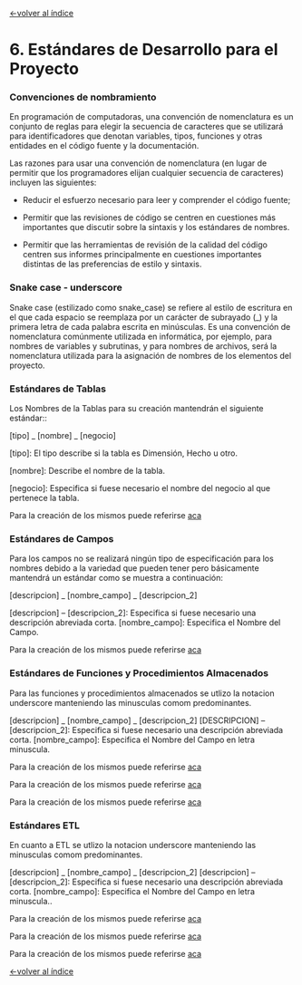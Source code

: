 [<-volver al índice](../README.md#indice)
# 6. Estándares de Desarrollo para el Proyecto
### Convenciones de nombramiento

En programación de computadoras, una convención de nomenclatura es un conjunto de reglas para elegir la secuencia de caracteres que se utilizará para identificadores que denotan variables, tipos, funciones y otras entidades en el código fuente y la documentación.

Las razones para usar una convención de nomenclatura (en lugar de permitir que los programadores elijan cualquier secuencia de caracteres) incluyen las siguientes:

  - Reducir el esfuerzo necesario para leer y comprender el código fuente;

  - Permitir que las revisiones de código se centren en cuestiones más importantes que discutir sobre la sintaxis y los estándares de nombres.

  - Permitir que las herramientas de revisión de la calidad del código centren sus informes principalmente en cuestiones importantes distintas de las preferencias de estilo y sintaxis.

### Snake case - underscore
Snake case (estilizado como snake_case) se refiere al estilo de escritura en el que cada espacio se reemplaza por un carácter de subrayado (_) y la primera letra de cada palabra escrita en minúsculas. Es una convención de nomenclatura comúnmente utilizada en informática, por ejemplo, para nombres de variables y subrutinas, y para nombres de archivos, será la nomenclatura utilizada para la asignación de nombres de los elementos del proyecto.

### Estándares de Tablas
Los Nombres de la Tablas para su creación mantendrán el siguiente estándar::

[tipo] _ [nombre] _ [negocio]

[tipo]: El tipo describe si la tabla es Dimensión, Hecho u otro.

[nombre]: Describe el nombre de la tabla.

[negocio]: Especifica si fuese necesario el nombre del negocio al que pertenece la tabla.

Para la creación de los mismos puede referirse [aca](/0-acreacion-schemas "enlace")

### Estándares de Campos
Para los campos no se realizará ningún tipo de especificación para los nombres debido a la variedad que pueden tener pero básicamente mantendrá un estándar como se muestra a continuación:
 
[descripcion] _ [nombre_campo] _ [descripcion_2]

[descripcion] – [descripcion_2]: Especifica si fuese necesario una descripción abreviada corta.
[nombre_campo]: Especifica el Nombre del Campo.

Para la creación de los mismos puede referirse [aca](/0-copia-estructuras "enlace")

### Estándares de Funciones y Procedimientos Almacenados
Para las funciones y procedimientos almacenados se utlizo la notacion underscore manteniendo las minusculas comom predominantes.

[descripcion] _ [nombre_campo] _ [descripcion_2]
[DESCRIPCION] – [descripcion_2]: Especifica si fuese necesario una descripción abreviada corta.
[nombre_campo]: Especifica el Nombre del Campo en letra minuscula.

Para la creación de los mismos puede referirse [aca](/1-etl-copia-tablas "enlace")

Para la creación de los mismos puede referirse [aca](/2-etl-cargado-stage-stage "enlace")

Para la creación de los mismos puede referirse [aca](/3-etl-cargado-star "enlace")

### Estándares ETL
En cuanto a ETL se utlizo la notacion underscore manteniendo las minusculas comom predominantes.

[descripcion] _ [nombre_campo] _ [descripcion_2]
[descripcion] – [descripcion_2]: Especifica si fuese necesario una descripción abreviada corta.
[nombre_campo]: Especifica el Nombre del Campo en letra minuscula..

Para la creación de los mismos puede referirse [aca](/1-etl-copia-tablas "enlace")

Para la creación de los mismos puede referirse [aca](/2-etl-cargado-stage-stage "enlace")

Para la creación de los mismos puede referirse [aca](/3-etl-cargado-star "enlace")

[<-volver al índice](../README.md#indice)